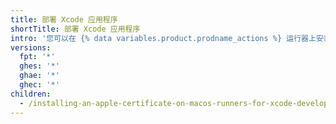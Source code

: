 ```yaml
---
title: 部署 Xcode 应用程序
shortTitle: 部署 Xcode 应用程序
intro: '您可以在 {% data variables.product.prodname_actions %} 运行器上安装 Apple 代码签名证书，以在持续集成 (CI) 工作流程中对 Xcode 应用签名。'
versions:
  fpt: '*'
  ghes: '*'
  ghae: '*'
  ghec: '*'
children:
  - /installing-an-apple-certificate-on-macos-runners-for-xcode-development
---
```


